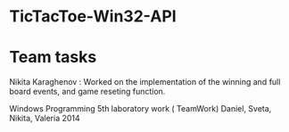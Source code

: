 TicTacToe-Win32-API
===================

Team tasks
===================


Nikita Karaghenov : Worked on the implementation of the winning and full board events, and game reseting function.


Windows Programming 5th laboratory work ( TeamWork)
Daniel, Sveta, Nikita, Valeria
2014